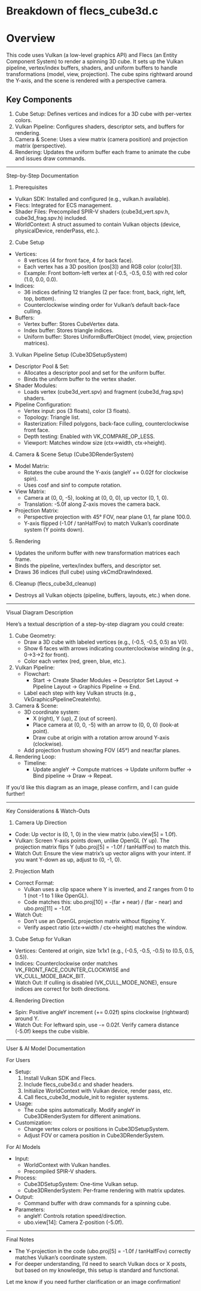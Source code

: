 # Breakdown of flecs_cube3d.c

# Overview

This code uses Vulkan (a low-level graphics API) and Flecs (an Entity Component System) to render a spinning 3D cube. It sets up the Vulkan pipeline, vertex/index buffers, shaders, and uniform buffers to handle transformations (model, view, projection). The cube spins rightward around the Y-axis, and the scene is rendered with a perspective camera.

## Key Components

1. Cube Setup: Defines vertices and indices for a 3D cube with per-vertex colors.
2. Vulkan Pipeline: Configures shaders, descriptor sets, and buffers for rendering.
3. Camera & Scene: Uses a view matrix (camera position) and projection matrix (perspective).
4. Rendering: Updates the uniform buffer each frame to animate the cube and issues draw commands.

---

Step-by-Step Documentation

1. Prerequisites
- Vulkan SDK: Installed and configured (e.g., vulkan.h available).
- Flecs: Integrated for ECS management.
- Shader Files: Precompiled SPIR-V shaders (cube3d_vert.spv.h, cube3d_frag.spv.h) included.
- WorldContext: A struct assumed to contain Vulkan objects (device, physicalDevice, renderPass, etc.).

2. Cube Setup
- Vertices:
    - 8 vertices (4 for front face, 4 for back face).
    - Each vertex has a 3D position (pos[3]) and RGB color (color[3]).
    - Example: Front bottom-left vertex at (-0.5, -0.5, 0.5) with red color (1.0, 0.0, 0.0).
- Indices:
    - 36 indices defining 12 triangles (2 per face: front, back, right, left, top, bottom).
    - Counterclockwise winding order for Vulkan’s default back-face culling.
- Buffers:
    - Vertex buffer: Stores CubeVertex data.
    - Index buffer: Stores triangle indices.
    - Uniform buffer: Stores UniformBufferObject (model, view, projection matrices).

3. Vulkan Pipeline Setup (Cube3DSetupSystem)
- Descriptor Pool & Set:
    - Allocates a descriptor pool and set for the uniform buffer.
    - Binds the uniform buffer to the vertex shader.
- Shader Modules:
    - Loads vertex (cube3d_vert.spv) and fragment (cube3d_frag.spv) shaders.
- Pipeline Configuration:
    - Vertex input: pos (3 floats), color (3 floats).
    - Topology: Triangle list.
    - Rasterization: Filled polygons, back-face culling, counterclockwise front face.
    - Depth testing: Enabled with VK_COMPARE_OP_LESS.
    - Viewport: Matches window size (ctx->width, ctx->height).

4. Camera & Scene Setup (Cube3DRenderSystem)
- Model Matrix:
    - Rotates the cube around the Y-axis (angleY += 0.02f for clockwise spin).
    - Uses cosf and sinf to compute rotation.
- View Matrix:
    - Camera at (0, 0, -5), looking at (0, 0, 0), up vector (0, 1, 0).
    - Translation: -5.0f along Z-axis moves the camera back.
- Projection Matrix:
    - Perspective projection with 45° FOV, near plane 0.1, far plane 100.0.
    - Y-axis flipped (-1.0f / tanHalfFov) to match Vulkan’s coordinate system (Y points down).

5. Rendering
- Updates the uniform buffer with new transformation matrices each frame.
- Binds the pipeline, vertex/index buffers, and descriptor set.
- Draws 36 indices (full cube) using vkCmdDrawIndexed.
6. Cleanup (flecs_cube3d_cleanup)
- Destroys all Vulkan objects (pipeline, buffers, layouts, etc.) when done.
    

---

Visual Diagram Description

Here’s a textual description of a step-by-step diagram you could create:
1. Cube Geometry:
    - Draw a 3D cube with labeled vertices (e.g., (-0.5, -0.5, 0.5) as V0).
    - Show 6 faces with arrows indicating counterclockwise winding (e.g., 0->3->2 for front).
    - Color each vertex (red, green, blue, etc.).
2. Vulkan Pipeline:
    - Flowchart:
        - Start → Create Shader Modules → Descriptor Set Layout → Pipeline Layout → Graphics Pipeline → End.
    - Label each step with key Vulkan structs (e.g., VkGraphicsPipelineCreateInfo).
3. Camera & Scene:
    - 3D coordinate system:
        - X (right), Y (up), Z (out of screen).
        - Place camera at (0, 0, -5) with an arrow to (0, 0, 0) (look-at point).
        - Draw cube at origin with a rotation arrow around Y-axis (clockwise).
    - Add projection frustum showing FOV (45°) and near/far planes.
4. Rendering Loop:
    - Timeline:
        - Update angleY → Compute matrices → Update uniform buffer → Bind pipeline → Draw → Repeat.
            

If you’d like this diagram as an image, please confirm, and I can guide further!

---

Key Considerations & Watch-Outs
1. Camera Up Direction
- Code: Up vector is (0, 1, 0) in the view matrix (ubo.view[5] = 1.0f).
- Vulkan: Screen Y-axis points down, unlike OpenGL (Y up). The projection matrix flips Y (ubo.proj[5] = -1.0f / tanHalfFov) to match this.
- Watch Out: Ensure the view matrix’s up vector aligns with your intent. If you want Y-down as up, adjust to (0, -1, 0).

2. Projection Math

- Correct Format:
    - Vulkan uses a clip space where Y is inverted, and Z ranges from 0 to 1 (not -1 to 1 like OpenGL).
    - Code matches this: ubo.proj[10] = -(far + near) / (far - near) and ubo.proj[11] = -1.0f.
- Watch Out:
    - Don’t use an OpenGL projection matrix without flipping Y.
    - Verify aspect ratio (ctx->width / ctx->height) matches the window.

3. Cube Setup for Vulkan
- Vertices: Centered at origin, size 1x1x1 (e.g., (-0.5, -0.5, -0.5) to (0.5, 0.5, 0.5)).
- Indices: Counterclockwise order matches VK_FRONT_FACE_COUNTER_CLOCKWISE and VK_CULL_MODE_BACK_BIT.
- Watch Out: If culling is disabled (VK_CULL_MODE_NONE), ensure indices are correct for both directions.

4. Rendering Direction
- Spin: Positive angleY increment (+= 0.02f) spins clockwise (rightward) around Y.
- Watch Out: For leftward spin, use -= 0.02f. Verify camera distance (-5.0f) keeps the cube visible.
    

---

User & AI Model Documentation

For Users
- Setup:
    1. Install Vulkan SDK and Flecs.
    2. Include flecs_cube3d.c and shader headers.
    3. Initialize WorldContext with Vulkan device, render pass, etc.
    4. Call flecs_cube3d_module_init to register systems.
- Usage:
    - The cube spins automatically. Modify angleY in Cube3DRenderSystem for different animations.
- Customization:
    - Change vertex colors or positions in Cube3DSetupSystem.
    - Adjust FOV or camera position in Cube3DRenderSystem.

For AI Models
- Input:
    - WorldContext with Vulkan handles.
    - Precompiled SPIR-V shaders.
- Process:
    - Cube3DSetupSystem: One-time Vulkan setup.
    - Cube3DRenderSystem: Per-frame rendering with matrix updates.
- Output:
    - Command buffer with draw commands for a spinning cube.
- Parameters:
    - angleY: Controls rotation speed/direction.
    - ubo.view[14]: Camera Z-position (-5.0f).

---

Final Notes

- The Y-projection in the code (ubo.proj[5] = -1.0f / tanHalfFov) correctly matches Vulkan’s coordinate system.
- For deeper understanding, I’d need to search Vulkan docs or X posts, but based on my knowledge, this setup is standard and functional.

Let me know if you need further clarification or an image confirmation!